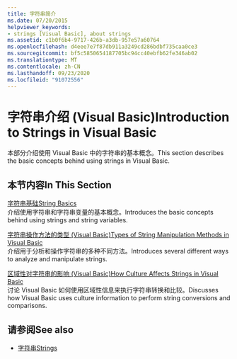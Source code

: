 ```yaml
---
title: 字符串简介
ms.date: 07/20/2015
helpviewer_keywords:
- strings [Visual Basic], about strings
ms.assetid: c1b0f6b4-9717-426b-a3db-957e57a60764
ms.openlocfilehash: d4eee7e7f87db911a3249cd286bdbf735caa0ce3
ms.sourcegitcommit: bf5c5850654187705bc94cc40ebfb62fe346ab02
ms.translationtype: MT
ms.contentlocale: zh-CN
ms.lasthandoff: 09/23/2020
ms.locfileid: "91072556"
---
```

# <a name="introduction-to-strings-in-visual-basic"></a><span data-ttu-id="0eebe-102">字符串介绍 (Visual Basic)</span><span class="sxs-lookup"><span data-stu-id="0eebe-102">Introduction to Strings in Visual Basic</span></span>

<span data-ttu-id="0eebe-103">本部分介绍使用 Visual Basic 中的字符串的基本概念。</span><span class="sxs-lookup"><span data-stu-id="0eebe-103">This section describes the basic concepts behind using strings in Visual Basic.</span></span>  
  
## <a name="in-this-section"></a><span data-ttu-id="0eebe-104">本节内容</span><span class="sxs-lookup"><span data-stu-id="0eebe-104">In This Section</span></span>  

 [<span data-ttu-id="0eebe-105">字符串基础</span><span class="sxs-lookup"><span data-stu-id="0eebe-105">String Basics</span></span>](string-basics.md)  
 <span data-ttu-id="0eebe-106">介绍使用字符串和字符串变量的基本概念。</span><span class="sxs-lookup"><span data-stu-id="0eebe-106">Introduces the basic concepts behind using strings and string variables.</span></span>  
  
 [<span data-ttu-id="0eebe-107">字符串操作方法的类型 (Visual Basic)</span><span class="sxs-lookup"><span data-stu-id="0eebe-107">Types of String Manipulation Methods in Visual Basic</span></span>](types-of-string-manipulation-methods.md)  
 <span data-ttu-id="0eebe-108">介绍用于分析和操作字符串的多种不同方法。</span><span class="sxs-lookup"><span data-stu-id="0eebe-108">Introduces several different ways to analyze and manipulate strings.</span></span>  
  
 [<span data-ttu-id="0eebe-109">区域性对字符串的影响 (Visual Basic)</span><span class="sxs-lookup"><span data-stu-id="0eebe-109">How Culture Affects Strings in Visual Basic</span></span>](how-culture-affects-strings.md)  
 <span data-ttu-id="0eebe-110">讨论 Visual Basic 如何使用区域性信息来执行字符串转换和比较。</span><span class="sxs-lookup"><span data-stu-id="0eebe-110">Discusses how Visual Basic uses culture information to perform string conversions and comparisons.</span></span>  
  
## <a name="see-also"></a><span data-ttu-id="0eebe-111">请参阅</span><span class="sxs-lookup"><span data-stu-id="0eebe-111">See also</span></span>

- [<span data-ttu-id="0eebe-112">字符串</span><span class="sxs-lookup"><span data-stu-id="0eebe-112">Strings</span></span>](index.md)
